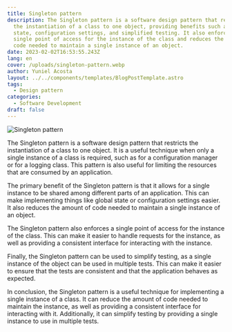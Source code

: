 ```yaml
---
title: Singleton pattern
description: The Singleton pattern is a software design pattern that restricts
  the instantiation of a class to one object, providing benefits such as global
  state, configuration settings, and simplified testing. It also enforces a
  single point of access for the instance of the class and reduces the amount of
  code needed to maintain a single instance of an object.
date: 2023-02-02T16:53:55.243Z
lang: en
cover: /uploads/singleton-pattern.webp
author: Yuniel Acosta
layout: ../../components/templates/BlogPostTemplate.astro
tags:
  - Design pattern
categories:
  - Software Development
draft: false
---
```


![Singleton pattern](/uploads/singleton-pattern.webp 'Singleton pattern')

The Singleton pattern is a software design pattern that restricts the instantiation of a class to one object. It is a useful technique when only a single instance of a class is required, such as for a configuration manager or for a logging class. This pattern is also useful for limiting the resources that are consumed by an application.

The primary benefit of the Singleton pattern is that it allows for a single instance to be shared among different parts of an application. This can make implementing things like global state or configuration settings easier. It also reduces the amount of code needed to maintain a single instance of an object.

The Singleton pattern also enforces a single point of access for the instance of the class. This can make it easier to handle requests for the instance, as well as providing a consistent interface for interacting with the instance.

Finally, the Singleton pattern can be used to simplify testing, as a single instance of the object can be used in multiple tests. This can make it easier to ensure that the tests are consistent and that the application behaves as expected.

In conclusion, the Singleton pattern is a useful technique for implementing a single instance of a class. It can reduce the amount of code needed to maintain the instance, as well as providing a consistent interface for interacting with it. Additionally, it can simplify testing by providing a single instance to use in multiple tests.
